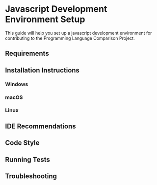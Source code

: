 # Javascript Development Environment Setup

This guide will help you set up a javascript development environment for contributing to the Programming Language Comparison Project.

## Requirements

## Installation Instructions

### Windows

### macOS

### Linux

## IDE Recommendations

## Code Style

## Running Tests

## Troubleshooting


